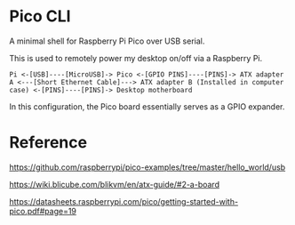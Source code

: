 # Pico CLI

A minimal shell for Raspberry Pi Pico over USB serial. 

This is used to remotely power my desktop on/off via a Raspberry Pi.

```Pi <-[USB]----[MicroUSB]-> Pico <-[GPIO PINS]----[PINS]-> ATX adapter A <---[Short Ethernet Cable]---> ATX adapter B (Installed in computer case) <-[PINS]----[PINS]-> Desktop motherboard```

In this configuration, the Pico board essentially serves as a GPIO expander.

# Reference

https://github.com/raspberrypi/pico-examples/tree/master/hello_world/usb

https://wiki.blicube.com/blikvm/en/atx-guide/#2-a-board

https://datasheets.raspberrypi.com/pico/getting-started-with-pico.pdf#page=19